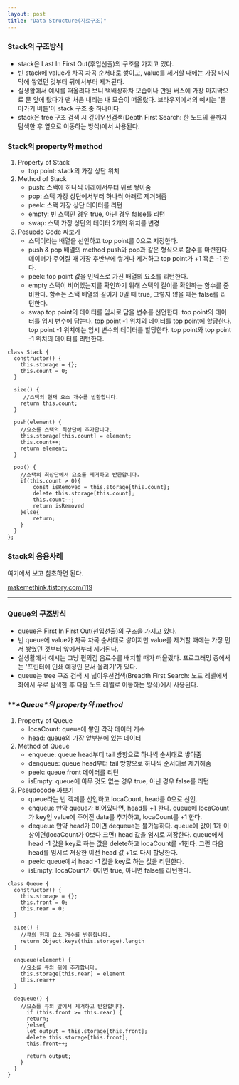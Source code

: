 ```yaml
---
layout: post
title: "Data Structure(자료구조)"
---
```



### **Stack의 구조방식**

- stack은 Last In First Out(후입선출)의 구조을 가지고 있다.
- 빈 stack에 value가 차곡 차곡 순서대로 쌓이고, value를 제거할 때에는 가장 마지막에 쌓였던 것부터 뒤에서부터 제거된다.
- 실생활에서 예시를 떠올리다 보니 택배상하차 모습이나 만원 버스에 가장 마지막으로 문 앞에 탔다가 맨 처음 내리는 내 모습이 떠올랐다. 브라우저에서의 예시는 '돌아가기 버튼'이 stack 구조 중 하나이다.
- stack은 tree 구조 검색 시 깊이우선검색(Depth First Search: 한 노드의 끝까지 탐색한 후 옆으로 이동하는 방식)에서 사용된다.

### **Stack의 property와 method**

1. Property of Stack
   - top point: stack의 가장 상단 위치
2. Method of Stack
   - push: 스택에 하나씩 아래에서부터 위로 쌓아줌
   - pop: 스택 가장 상단에서부터 하나씩 아래로 제거해줌
   - peek: 스택 가장 상단 데이터를 리턴
   - empty: 빈 스택인 경우 true, 아닌 경우 false를 리턴
   - swap: 스택 가장 상단의 데이터 2개의 위치를 변경
3. Pesuedo Code 짜보기
   - 스택이라는 배열을 선언하고 top point를 0으로 지정한다.
   - push & pop
      배열의 method push와 pop과 같은 형식으로 함수를 마련한다.
      데이터가 주어질 때 가장 후반부에 쌓거나 제거하고
      top point가 +1 혹은 -1 한다.
   - peek: top point 값을 인덱스로 가진 배열의 요소를 리턴한다.
   - empty
      스택이 비어있는지를 확인하기 위해 스택의 길이를 확인하는 함수를 준비한다.
      함수는 스택 배열의 길이가 0일 때 true, 그렇지 않을 때는 false를 리턴한다.
   - swap
      top point의 데이터를 임시로 담을 변수를 선언한다.
      top point의 데이터를 임시 변수에 담는다.
      top point -1 위치의 데이터를 top point에 할당한다.
      top point -1 위치에는 임시 변수의 데이터를 할당한다.
      top point와 top point -1 위치의 데이터를 리턴한다.

```
class Stack {
  constructor() {
    this.storage = {};
    this.count = 0;
  }

  size() {
     //스택의 현재 요소 개수를 반환합니다.
    return this.count;
  }

  push(element) {
    //요소를 스택의 최상단에 추가합니다.
    this.storage[this.count] = element;
    this.count++;
    return element;    
  }

  pop() {
    //스택의 최상단에서 요소를 제거하고 반환합니다.
    if(this.count > 0){
        const isRemoved = this.storage[this.count];
        delete this.storage[this.count];
        this.count--;
        return isRemoved
    }else{
        return;
    }
  }
};    
```

 

### **Stack의 응용사례**

여기에서 보고 참초하면 된다.

[makemethink.tistory.com/119](https://makemethink.tistory.com/119)

 

------

### **Queue의 구조방식**

- queue은 First In First Out(선입선출)의 구조을 가지고 있다.
- 빈 queue에 value가 차곡 차곡 순서대로 쌓이지만 value를 제거할 때에는 가장 먼저 쌓였던 것부터 앞에서부터 제거된다.
- 실생활에서 예시는 그냥 편의점 음료수를 배치할 때가 떠올랐다.
  프로그래밍 중에서는 '프린터에 인쇄 예정인 문서 올리기'가 있다.
- queue는 tree 구조 검색 시 넓이우선검색(Breadth First Search: 노드 레벨에서 좌에서 우로 탐색한 후 다음 노드 레벨로 이동하는 방식)에서 사용된다.

### ***\*Queue\**의 property와 method**

1. Property of Queue
   - locaCount: queue에 쌓인 각각 데이터 개수
   - head: queue의 가장 앞부분에 있는 데이터
2. Method of Queue
   - enqueue: queue head부터 tail 방향으로 하나씩 순서대로 쌓아줌
   - denqueue: queue head부터 tail 방향으로 하나씩 순서대로 제거해줌
   - peek: queue front 데이터를 리턴
   - isEmpty: queue에 아무 것도 없는 경우 true, 아닌 경우 false를 리턴
3. Pseudocode 짜보기
   - queue라는 빈 객체를 선언하고 locaCount, head를 0으로 선언.
   - enqueue
      만약 queue가 비어있다면, head를 +1 한다.
      queue에 locaCount가 key인 value에 주어진 data를 추가하고, locaCount를 +1 한다.
   - dequeue
      만약 head가 0이면 dequeue는 불가능하다.
      queue에 값이 1개 이상이면(locaCount가 0보다 크면)
        head 값을 임시로 저장한다.
        queue에서 head -1 값을 key로 하는 값을 delete하고 locaCount를 -1한다.
        그런 다음 head를 임시로 저장한 이전 head 값 +1로 다시 할당한다.
   - peek: queue에서 head -1 값을 key로 하는 값을 리턴한다.
   - isEmpty: locaCount가 0이면 true, 아니면 false를 리턴한다.

```
class Queue {
  constructor() {
    this.storage = {};
    this.front = 0;
    this.rear = 0;
  }

  size() {
    //큐의 현재 요소 개수를 반환합니다.
    return Object.keys(this.storage).length
  }

  enqueue(element) {
    //요소를 큐의 뒤에 추가합니다.
    this.storage[this.rear] = element
    this.rear++
  }

  dequeue() {
    //요소를 큐의 앞에서 제거하고 반환합니다.
      if (this.front >= this.rear) {
      return;
      }else{
      let output = this.storage[this.front];
      delete this.storage[this.front];
      this.front++;

      return output;
    }
  }
}
```
